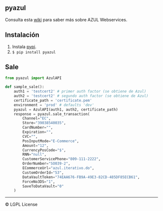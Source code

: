 ## pyazul

Consulta esta [wiki](https://github.com/indexa-git/pyazul/wiki) para saber más sobre AZUL Webservices.

## Instalación

1. Instala [pypi](https://pypi.org/).
2. `$ pip install pyazul`

## Sale

```python
from pyazul import AzulAPI

def sample_sale():
    auth1 = 'testcert2' # primer auth factor (se obtiene de Azul)
    auth2 = 'testcert2' # segundo auth factor (se obtiene de Azul)
    certificate_path = 'certificate.pem'
    environment = 'prod' # defaults 'dev'
    pyazul = AzulAPI(auth1, auth2, certificate_path)
    response = pyazul.sale_transaction(
        Channel="EC",
        Store="39038540035",
        CardNumber="",
        Expiration="",
        CVC="",
        PosInputMode="E-Commerce",
        Amount="12",
        CurrencyPosCode="$",
        RNN="null",
        CustomerServicePhone="809-111-2222",
        OrderNumber="SO039-2",
        ECommerceUrl="azul.iterativo.do",
        CustomOrderId="53",
        DataVaultToken="74EAA676-FB9A-49E3-82CD-485DF85ECB61",
        ForceNo3DS="1",
        SaveToDataVault="0"
    )

```

---

&copy; LGPL License
